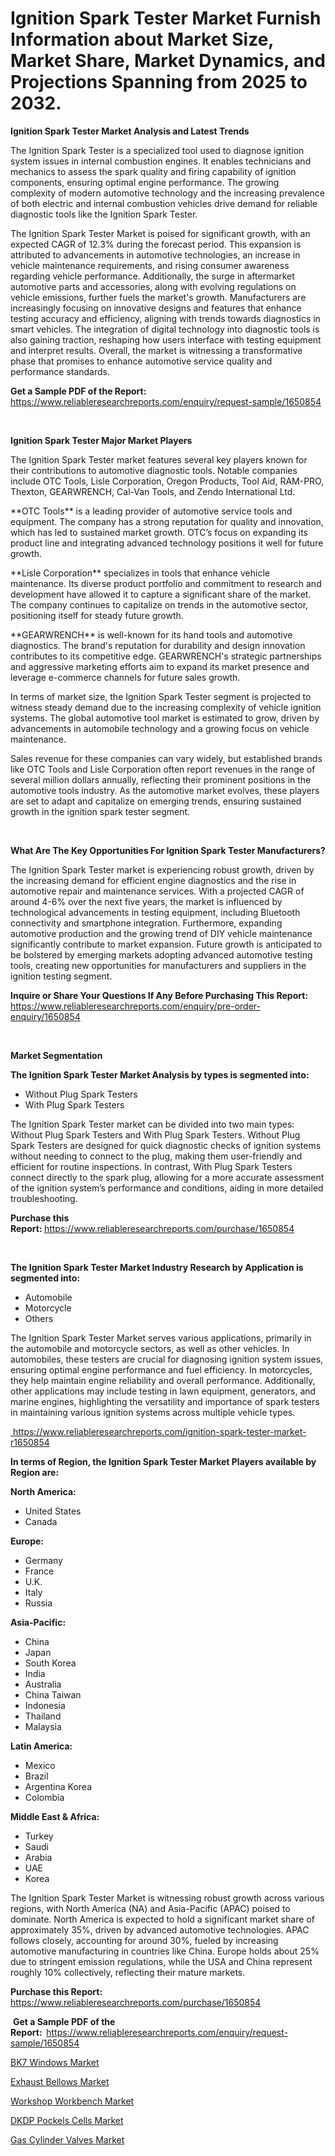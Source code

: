 <p><h1>Ignition Spark Tester Market Furnish Information about Market Size, Market Share, Market Dynamics, and Projections Spanning from 2025 to 2032.</h1></p><p><strong>Ignition Spark Tester Market Analysis and Latest Trends</strong></p>
<p><p>The Ignition Spark Tester is a specialized tool used to diagnose ignition system issues in internal combustion engines. It enables technicians and mechanics to assess the spark quality and firing capability of ignition components, ensuring optimal engine performance. The growing complexity of modern automotive technology and the increasing prevalence of both electric and internal combustion vehicles drive demand for reliable diagnostic tools like the Ignition Spark Tester.</p><p>The Ignition Spark Tester Market is poised for significant growth, with an expected CAGR of 12.3% during the forecast period. This expansion is attributed to advancements in automotive technologies, an increase in vehicle maintenance requirements, and rising consumer awareness regarding vehicle performance. Additionally, the surge in aftermarket automotive parts and accessories, along with evolving regulations on vehicle emissions, further fuels the market's growth. Manufacturers are increasingly focusing on innovative designs and features that enhance testing accuracy and efficiency, aligning with trends towards diagnostics in smart vehicles. The integration of digital technology into diagnostic tools is also gaining traction, reshaping how users interface with testing equipment and interpret results. Overall, the market is witnessing a transformative phase that promises to enhance automotive service quality and performance standards.</p></p>
<p><strong>Get a Sample PDF of the Report:&nbsp;</strong> <a href="https://www.reliableresearchreports.com/enquiry/request-sample/1650854?utm_campaign=48&utm_medium=2&utm_source=Github&utm_content=ia&utm_term=17022025&utm_id=ignition-spark-tester">https://www.reliableresearchreports.com/enquiry/request-sample/1650854</a></p>
<p>&nbsp;</p>
<p><strong>Ignition Spark Tester Major Market Players</strong></p>
<p><p>The Ignition Spark Tester market features several key players known for their contributions to automotive diagnostic tools. Notable companies include OTC Tools, Lisle Corporation, Oregon Products, Tool Aid, RAM-PRO, Thexton, GEARWRENCH, Cal-Van Tools, and Zendo International Ltd.</p><p>**OTC Tools** is a leading provider of automotive service tools and equipment. The company has a strong reputation for quality and innovation, which has led to sustained market growth. OTC’s focus on expanding its product line and integrating advanced technology positions it well for future growth.</p><p>**Lisle Corporation** specializes in tools that enhance vehicle maintenance. Its diverse product portfolio and commitment to research and development have allowed it to capture a significant share of the market. The company continues to capitalize on trends in the automotive sector, positioning itself for steady future growth.</p><p>**GEARWRENCH** is well-known for its hand tools and automotive diagnostics. The brand's reputation for durability and design innovation contributes to its competitive edge. GEARWRENCH's strategic partnerships and aggressive marketing efforts aim to expand its market presence and leverage e-commerce channels for future sales growth.</p><p>In terms of market size, the Ignition Spark Tester segment is projected to witness steady demand due to the increasing complexity of vehicle ignition systems. The global automotive tool market is estimated to grow, driven by advancements in automobile technology and a growing focus on vehicle maintenance.</p><p>Sales revenue for these companies can vary widely, but established brands like OTC Tools and Lisle Corporation often report revenues in the range of several million dollars annually, reflecting their prominent positions in the automotive tools industry. As the automotive market evolves, these players are set to adapt and capitalize on emerging trends, ensuring sustained growth in the ignition spark tester segment.</p></p>
<p>&nbsp;</p>
<p><strong>What Are The Key Opportunities For Ignition Spark Tester Manufacturers?</strong></p>
<p><p>The Ignition Spark Tester market is experiencing robust growth, driven by the increasing demand for efficient engine diagnostics and the rise in automotive repair and maintenance services. With a projected CAGR of around 4-6% over the next five years, the market is influenced by technological advancements in testing equipment, including Bluetooth connectivity and smartphone integration. Furthermore, expanding automotive production and the growing trend of DIY vehicle maintenance significantly contribute to market expansion. Future growth is anticipated to be bolstered by emerging markets adopting advanced automotive testing tools, creating new opportunities for manufacturers and suppliers in the ignition testing segment.</p></p>
<p><strong>Inquire or Share Your Questions If Any Before Purchasing This Report:</strong> <a href="https://www.reliableresearchreports.com/enquiry/pre-order-enquiry/1650854?utm_campaign=48&utm_medium=2&utm_source=Github&utm_content=ia&utm_term=17022025&utm_id=ignition-spark-tester">https://www.reliableresearchreports.com/enquiry/pre-order-enquiry/1650854</a></p>
<p>&nbsp;</p>
<p><strong>Market Segmentation</strong></p>
<p><strong>The Ignition Spark Tester Market Analysis by types is segmented into:</strong></p>
<p><ul><li>Without Plug Spark Testers</li><li>With Plug Spark Testers</li></ul></p>
<p><p>The Ignition Spark Tester market can be divided into two main types: Without Plug Spark Testers and With Plug Spark Testers. Without Plug Spark Testers are designed for quick diagnostic checks of ignition systems without needing to connect to the plug, making them user-friendly and efficient for routine inspections. In contrast, With Plug Spark Testers connect directly to the spark plug, allowing for a more accurate assessment of the ignition system’s performance and conditions, aiding in more detailed troubleshooting.</p></p>
<p><strong>Purchase this Report:&nbsp;</strong><a href="https://www.reliableresearchreports.com/purchase/1650854?utm_campaign=48&utm_medium=2&utm_source=Github&utm_content=ia&utm_term=17022025&utm_id=ignition-spark-tester">https://www.reliableresearchreports.com/purchase/1650854</a></p>
<p>&nbsp;</p>
<p><strong>The Ignition Spark Tester Market Industry Research by Application is segmented into:</strong></p>
<p><ul><li>Automobile</li><li>Motorcycle</li><li>Others</li></ul></p>
<p><p>The Ignition Spark Tester Market serves various applications, primarily in the automobile and motorcycle sectors, as well as other vehicles. In automobiles, these testers are crucial for diagnosing ignition system issues, ensuring optimal engine performance and fuel efficiency. In motorcycles, they help maintain engine reliability and overall performance. Additionally, other applications may include testing in lawn equipment, generators, and marine engines, highlighting the versatility and importance of spark testers in maintaining various ignition systems across multiple vehicle types.</p></p>
<p><a href="https://www.reliableresearchreports.com/ignition-spark-tester-market-r1650854?utm_campaign=48&utm_medium=2&utm_source=Github&utm_content=ia&utm_term=17022025&utm_id=ignition-spark-tester">&nbsp;https://www.reliableresearchreports.com/ignition-spark-tester-market-r1650854</a></p>
<p><strong>In terms of Region, the Ignition Spark Tester Market Players available by Region are:</strong></p>
<p>
    <p> <strong> North America: </strong>
        <ul>
            <li>United States</li>
            <li>Canada</li>
        </ul>
        </p> 
    <p> <strong> Europe: </strong>
        <ul>
            <li>Germany</li>
            <li>France</li>
            <li>U.K.</li>
            <li>Italy</li>
            <li>Russia</li>
        </ul>
        </p> 
    <p> <strong> Asia-Pacific: </strong>
        <ul>
            <li>China</li>
            <li>Japan</li>
            <li>South Korea</li>
            <li>India</li>
            <li>Australia</li>
            <li>China Taiwan</li>
            <li>Indonesia</li>
            <li>Thailand</li>
            <li>Malaysia</li>
        </ul>
        </p> 
    <p> <strong> Latin America: </strong>
        <ul>
            <li>Mexico</li>
            <li>Brazil</li>
            <li>Argentina Korea</li>
            <li>Colombia</li>
        </ul>
        </p> 
    <p> <strong> Middle East & Africa: </strong>
        <ul>
            <li>Turkey</li>
            <li>Saudi</li>
            <li>Arabia</li>
            <li>UAE</li>
            <li>Korea</li>
        </ul>
    </p>
    </p>
<p><p>The Ignition Spark Tester Market is witnessing robust growth across various regions, with North America (NA) and Asia-Pacific (APAC) poised to dominate. North America is expected to hold a significant market share of approximately 35%, driven by advanced automotive technologies. APAC follows closely, accounting for around 30%, fueled by increasing automotive manufacturing in countries like China. Europe holds about 25% due to stringent emission regulations, while the USA and China represent roughly 10% collectively, reflecting their mature markets.</p></p>
<p><strong>Purchase this Report: </strong><a href="https://www.reliableresearchreports.com/purchase/1650854?utm_campaign=48&utm_medium=2&utm_source=Github&utm_content=ia&utm_term=17022025&utm_id=ignition-spark-tester">https://www.reliableresearchreports.com/purchase/1650854</a></p>
<p>&nbsp;<strong>Get a Sample PDF of the Report:&nbsp;&nbsp;</strong><a href="https://www.reliableresearchreports.com/enquiry/request-sample/1650854?utm_campaign=48&utm_medium=2&utm_source=Github&utm_content=ia&utm_term=17022025&utm_id=ignition-spark-tester">https://www.reliableresearchreports.com/enquiry/request-sample/1650854</a></p>
<p><strong></strong></p>
<p><p><a href="https://github.com/poianaokkels/Market-Research-Report-List-1/blob/main/bk7-windows-market.md?utm_campaign=48&utm_medium=2&utm_source=Github&utm_content=ia&utm_term=17022025&utm_id=ignition-spark-tester">BK7 Windows Market</a></p><p><a href="https://github.com/jhamygunler/Market-Research-Report-List-1/blob/main/exhaust-bellows-market.md?utm_campaign=48&utm_medium=2&utm_source=Github&utm_content=ia&utm_term=17022025&utm_id=ignition-spark-tester">Exhaust Bellows Market</a></p><p><a href="https://github.com/vigoseiler/Market-Research-Report-List-1/blob/main/workshop-workbench-market.md?utm_campaign=48&utm_medium=2&utm_source=Github&utm_content=ia&utm_term=17022025&utm_id=ignition-spark-tester">Workshop Workbench Market</a></p><p><a href="https://github.com/daemluari/Market-Research-Report-List-1/blob/main/dkdp-pockels-cells-market.md?utm_campaign=48&utm_medium=2&utm_source=Github&utm_content=ia&utm_term=17022025&utm_id=ignition-spark-tester">DKDP Pockels Cells Market</a></p><p><a href="https://github.com/ivetasyizhi/Market-Research-Report-List-1/blob/main/gas-cylinder-valves-market.md?utm_campaign=48&utm_medium=2&utm_source=Github&utm_content=ia&utm_term=17022025&utm_id=ignition-spark-tester">Gas Cylinder Valves Market</a></p></p>